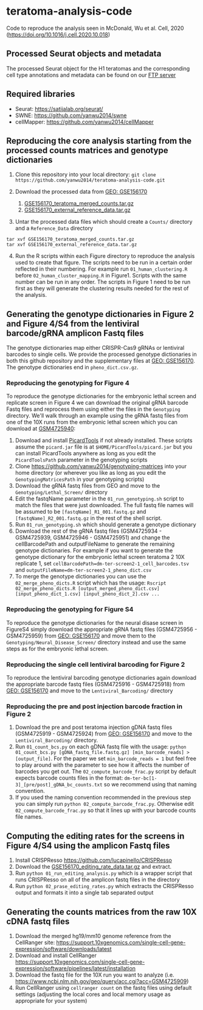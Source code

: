 # teratoma-analysis-code
Code to reproduce the analysis seen in McDonald, Wu et al. Cell, 2020 (https://doi.org/10.1016/j.cell.2020.10.018)

## Processed Seurat objects and metadata

The processed Seurat object for the H1 teratomas and the corresponding cell type annotations and metadata can be found on our [FTP server](https://bit.ly/34pFnWq)

## Required libraries
* Seurat: https://satijalab.org/seurat/
* SWNE: https://github.com/yanwu2014/swne
* cellMapper: https://github.com/yanwu2014/cellMapper

## Reproducing the core analysis starting from the processed counts matrices and genotype dictionaries

1. Clone this repository into your local directory: `git clone https://github.com/yanwu2014/teratoma-analysis-code.git`

2. Download the processed data from [GEO: GSE156170](https://www.ncbi.nlm.nih.gov/geo/query/acc.cgi?acc=GSE156170)
    1. [GSE156170_teratoma_merged_counts.tar.gz](https://www.ncbi.nlm.nih.gov/geo/download/?acc=GSE156170&format=file&file=GSE156170%5Fteratoma%5Fmerged%5Fcounts%2Etar%2Egz)
    2. [GSE156170_external_reference_data.tar.gz](https://www.ncbi.nlm.nih.gov/geo/download/?acc=GSE156170&format=file&file=GSE156170%5Fexternal%5Freference%5Fdata%2Etar%2Egz)

3. Untar the processed data files which should create a `Counts/` directory and a `Reference_Data` directory
````
tar xvf GSE156170_teratoma_merged_counts.tar.gz
tar xvf GSE156170_external_reference_data.tar.gz
````

4. Run the R scripts within each Figure directory to reproduce the analysis used to create that figure. The scripts need to be run in a certain order reflected in their numbering. For example run `01_human_clustering.R` before `02_human_cluster_mapping.R` in Figure1. Scripts with the same number can be run in any order. The scripts in Figure 1 need to be run first as they will generate the clustering results needed for the rest of the analysis.


## Generating the genotype dictionaries in Figure 2 and Figure 4/S4 from the lentiviral barcode/gRNA amplicon Fastq files

The genotype dictionaries map either CRISPR-Cas9 gRNAs or lentiviral barcodes to single cells. We provide the processed genotype dictionaries in both this github repository and the supplementary files at [GEO: GSE156170](https://www.ncbi.nlm.nih.gov/geo/query/acc.cgi?acc=GSE156170). The genotype dictionaries end in `pheno_dict.csv.gz`. 

### Reproducing the genotyping for Figure 4

To reproduce the genotype dictionaries for the embryonic lethal screen and replicate screen in Figure 4 we can download the original gRNA barcode Fastq files and reprocess them using either the files in the `Genotyping` directory. We'll walk through an example using the gRNA fastq files from one of the 10X runs from the embryonic lethal screen which you can download at [GSM4725940](https://www.ncbi.nlm.nih.gov/geo/query/acc.cgi?acc=GSM4725934):

1. Download and install [PicardTools](https://broadinstitute.github.io/picard/) if not already installed. These scripts assume the `picard.jar` file is at `$HOME/PicardTools/picard.jar` but you can install PicardTools anywhere as long as you edit the `PicardToolsPath` parameter in the genotyping scripts
2. Clone https://github.com/yanwu2014/genotyping-matrices into your home directory (or wherever you like as long as you edit the `GenotypingMatricesPath` in your genotyping scripts)
3. Download the gRNA fastq files from GEO and move to the `Genotyping/Lethal_Screen/` directory
4. Edit the fastqName parameter in the `01_run_genotyping.sh` script to match the files that were just downloaded. The full fastq file names will be assumed to be `[fastqName]_R1_001.fastq.gz` and `[fastqName]_R2_001.fastq.gz` in the rest of the shell script.
5. Run `01_run_genotyping.sh` which should generate a genotype dictionary
6. Download the rest of the gRNA fastq files (GSM4725934 - GSM4725939, GSM4725946 - GSM4725951) and change the cellBarcodePath and outputFileName to generate the remaining genotype dictionaries. For example if you want to generate the genotype dictionary for the embryonic lethal screen teratoma 2 10X replicate 1, set `cellBarcodePath=dm-ter-screen2-1_cell_barcodes.tsv` and `outputFileName=dm-ter-screen2-1_pheno_dict.csv`
7. To merge the genotype dictionaries you can use the `02_merge_pheno_dicts.R` script which has the usage: `Rscript 02_merge_pheno_dicts.R [output_merged_pheno_dict.csv] [input_pheno_dict_1.csv] [input_pheno_dict_2].csv ...`

### Reproducing the genotyping for Figure S4

To reproduce the genotype dictionaries for the neural disase screen in FigureS4 simply download the appropriate gRNA fastq files (GSM4725956 - GSM4725959) from [GEO: GSE156170](https://www.ncbi.nlm.nih.gov/geo/query/acc.cgi?acc=GSE156170) and move them to the `Genotyping/Neural_Disease_Screen/` directory instead and use the same steps as for the embryonic lethal screen.

### Reproducing the single cell lentiviral barcoding for Figure 2

To reproduce the lentiviral barcoding genotype dictionaries again download the appropriate barcode fastq files (GSM4725916 - GSM4725918) from [GEO: GSE156170](https://www.ncbi.nlm.nih.gov/geo/query/acc.cgi?acc=GSE156170) and move to the `Lentiviral_Barcoding/` directory

### Reproducing the pre and post injection barcode fraction in Figure 2

1. Download the pre and post teratoma injection gDNA fastq files (GSM4725919 - GSM4725924) from [GEO: GSE156170](https://www.ncbi.nlm.nih.gov/geo/query/acc.cgi?acc=GSE156170) and move to the `Lentiviral_Barcoding/` directory.
2. Run `01_count_bcs.py` on each gDNA fastq file with the usage: `python 01_count_bcs.py [gDNA_fastq_file.fastq.gz] [min_barcode_reads] > [output_file]`. For the paper we set `min_barcode_reads = 1` but feel free to play around with the parameter to see how it affects the number of barcodes you get out. The `02_compute_barcode_frac.py` script by default expects barcode counts files in the format: `dm-ter-bc[1-3]_[pre/post]_gDNA_bc_counts.txt` so we recommend using that naming convention. 
3. If you used the naming convention recommended in the previous step you can simply run `python 02_compute_barcode_frac.py`. Otherwise edit `02_compute_barcode_frac.py` so that it lines up with your barcode counts file names.


## Computing the editing rates for the screens in Figure 4/S4 using the amplicon Fastq files

1. Install CRISPResso https://github.com/lucapinello/CRISPResso
2. Download the [GSE156170_editing_rate_data.tar.gz](https://www.ncbi.nlm.nih.gov/geo/download/?acc=GSE156170&format=file&file=GSE156170%5Fediting%5Frate%5Fdata%2Etar%2Egz) and extract.
3. Run `python 01_run_editing_analysis.py` which is a wrapper script that runs CRISPResso on all of the amplicon fastq files in the directory
4. Run `python 02_prase_editing_rates.py` which extracts the CRISPResso output and formats it into a single tab separated output


## Generating the counts matrices from the raw 10X cDNA fastq files

1. Download the merged hg19/mm10 genome reference from the CellRanger site: https://support.10xgenomics.com/single-cell-gene-expression/software/downloads/latest
2. Download and install CellRanger https://support.10xgenomics.com/single-cell-gene-expression/software/pipelines/latest/installation
3. Download the fastq file for the 10X run you want to analyze (i.e. https://www.ncbi.nlm.nih.gov/geo/query/acc.cgi?acc=GSM4725909)
4. Run CellRanger using `cellranger count` on the fastq files using default settings (adjusting the local cores and local memory usage as appropriate for your system)

